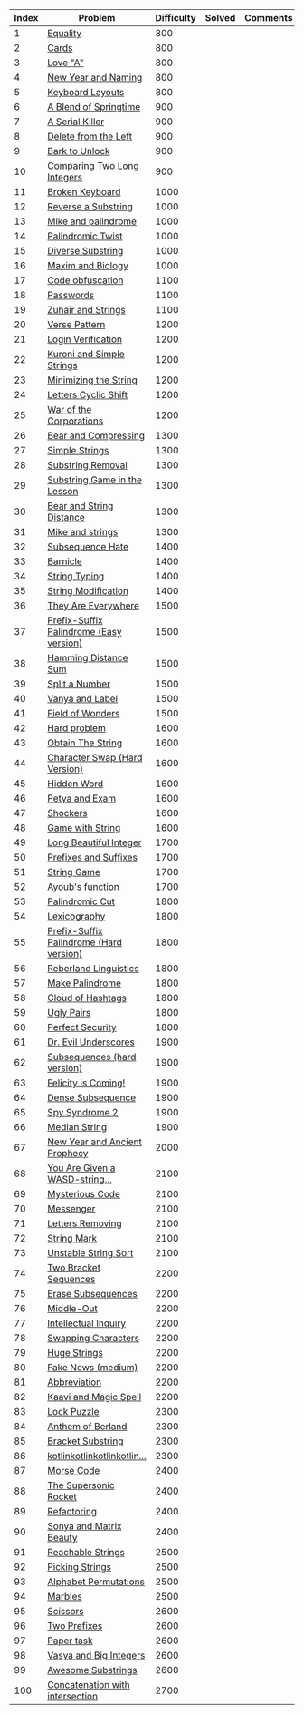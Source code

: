 | Index | Problem | Difficulty | Solved | Comments |
| --- | --- | --- | --- | --- |
| 1 | [Equality](https://codeforces.com/contest/1038/problem/A) | 800 |  |  |
| 2 | [Cards](https://codeforces.com/contest/1220/problem/A) | 800 |  |  |
| 3 | [Love "A"](https://codeforces.com/contest/1146/problem/A) | 800 |  |  |
| 4 | [New Year and Naming](https://codeforces.com/contest/1284/problem/A) | 800 |  |  |
| 5 | [Keyboard Layouts](https://codeforces.com/contest/831/problem/B) | 800 |  |  |
| 6 | [A Blend of Springtime](https://codeforces.com/contest/989/problem/A) | 900 |  |  |
| 7 | [A Serial Killer](https://codeforces.com/contest/776/problem/A) | 900 |  |  |
| 8 | [Delete from the Left](https://codeforces.com/contest/1005/problem/B) | 900 |  |  |
| 9 | [Bark to Unlock](https://codeforces.com/contest/868/problem/A) | 900 |  |  |
| 10 | [Comparing Two Long Integers](https://codeforces.com/contest/616/problem/A) | 900 |  |  |
| 11 | [Broken Keyboard](https://codeforces.com/contest/1251/problem/A) | 1000 |  |  |
| 12 | [Reverse a Substring](https://codeforces.com/contest/1155/problem/A) | 1000 |  |  |
| 13 | [Mike and palindrome](https://codeforces.com/contest/798/problem/A) | 1000 |  |  |
| 14 | [Palindromic Twist](https://codeforces.com/contest/1027/problem/A) | 1000 |  |  |
| 15 | [Diverse Substring](https://codeforces.com/contest/1073/problem/A) | 1000 |  |  |
| 16 | [Maxim and Biology](https://codeforces.com/contest/1151/problem/A) | 1000 |  |  |
| 17 | [Code obfuscation](https://codeforces.com/contest/765/problem/B) | 1100 |  |  |
| 18 | [Passwords](https://codeforces.com/contest/721/problem/B) | 1100 |  |  |
| 19 | [Zuhair and Strings](https://codeforces.com/contest/1105/problem/B) | 1100 |  |  |
| 20 | [Verse Pattern](https://codeforces.com/contest/722/problem/B) | 1200 |  |  |
| 21 | [Login Verification](https://codeforces.com/contest/928/problem/A) | 1200 |  |  |
| 22 | [Kuroni and Simple Strings](https://codeforces.com/contest/1305/problem/B) | 1200 |  |  |
| 23 | [Minimizing the String](https://codeforces.com/contest/1076/problem/A) | 1200 |  |  |
| 24 | [Letters Cyclic Shift](https://codeforces.com/contest/708/problem/A) | 1200 |  |  |
| 25 | [War of the Corporations](https://codeforces.com/contest/625/problem/B) | 1200 |  |  |
| 26 | [Bear and Compressing](https://codeforces.com/contest/653/problem/B) | 1300 |  |  |
| 27 | [Simple Strings](https://codeforces.com/contest/665/problem/C) | 1300 |  |  |
| 28 | [Substring Removal](https://codeforces.com/contest/1096/problem/B) | 1300 |  |  |
| 29 | [Substring Game in the Lesson](https://codeforces.com/contest/1220/problem/C) | 1300 |  |  |
| 30 | [Bear and String Distance](https://codeforces.com/contest/628/problem/C) | 1300 |  |  |
| 31 | [Mike and strings](https://codeforces.com/contest/798/problem/B) | 1300 |  |  |
| 32 | [Subsequence Hate](https://codeforces.com/contest/1363/problem/B) | 1400 |  |  |
| 33 | [Barnicle](https://codeforces.com/contest/697/problem/B) | 1400 |  |  |
| 34 | [String Typing](https://codeforces.com/contest/954/problem/B) | 1400 |  |  |
| 35 | [String Modification](https://codeforces.com/contest/1316/problem/B) | 1400 |  |  |
| 36 | [They Are Everywhere](https://codeforces.com/contest/701/problem/C) | 1500 |  |  |
| 37 | [Prefix-Suffix Palindrome (Easy version)](https://codeforces.com/contest/1326/problem/D1) | 1500 |  |  |
| 38 | [Hamming Distance Sum](https://codeforces.com/contest/608/problem/B) | 1500 |  |  |
| 39 | [Split a Number](https://codeforces.com/contest/1181/problem/B) | 1500 |  |  |
| 40 | [Vanya and Label](https://codeforces.com/contest/677/problem/C) | 1500 |  |  |
| 41 | [Field of Wonders](https://codeforces.com/contest/883/problem/E) | 1500 |  |  |
| 42 | [Hard problem](https://codeforces.com/contest/706/problem/C) | 1600 |  |  |
| 43 | [Obtain The String](https://codeforces.com/contest/1295/problem/C) | 1600 |  |  |
| 44 | [Character Swap (Hard Version)](https://codeforces.com/contest/1243/problem/B2) | 1600 |  |  |
| 45 | [Hidden Word](https://codeforces.com/contest/725/problem/C) | 1600 |  |  |
| 46 | [Petya and Exam](https://codeforces.com/contest/832/problem/B) | 1600 |  |  |
| 47 | [Shockers](https://codeforces.com/contest/906/problem/A) | 1600 |  |  |
| 48 | [Game with String](https://codeforces.com/contest/930/problem/B) | 1600 |  |  |
| 49 | [Long Beautiful Integer](https://codeforces.com/contest/1268/problem/A) | 1700 |  |  |
| 50 | [Prefixes and Suffixes](https://codeforces.com/contest/1092/problem/C) | 1700 |  |  |
| 51 | [String Game](https://codeforces.com/contest/778/problem/A) | 1700 |  |  |
| 52 | [Ayoub's function](https://codeforces.com/contest/1301/problem/C) | 1700 |  |  |
| 53 | [Palindromic Cut](https://codeforces.com/contest/883/problem/H) | 1800 |  |  |
| 54 | [Lexicography](https://codeforces.com/contest/1267/problem/L) | 1800 |  |  |
| 55 | [Prefix-Suffix Palindrome (Hard version)](https://codeforces.com/contest/1326/problem/D2) | 1800 |  |  |
| 56 | [Reberland Linguistics](https://codeforces.com/contest/666/problem/A) | 1800 |  |  |
| 57 | [Make Palindrome](https://codeforces.com/contest/600/problem/C) | 1800 |  |  |
| 58 | [Cloud of Hashtags](https://codeforces.com/contest/777/problem/D) | 1800 |  |  |
| 59 | [Ugly Pairs](https://codeforces.com/contest/1156/problem/B) | 1800 |  |  |
| 60 | [Perfect Security](https://codeforces.com/contest/923/problem/C) | 1800 |  |  |
| 61 | [Dr. Evil Underscores](https://codeforces.com/contest/1285/problem/D) | 1900 |  |  |
| 62 | [Subsequences (hard version)](https://codeforces.com/contest/1183/problem/H) | 1900 |  |  |
| 63 | [Felicity is Coming!](https://codeforces.com/contest/757/problem/C) | 1900 |  |  |
| 64 | [Dense Subsequence](https://codeforces.com/contest/724/problem/D) | 1900 |  |  |
| 65 | [Spy Syndrome 2](https://codeforces.com/contest/633/problem/C) | 1900 |  |  |
| 66 | [Median String](https://codeforces.com/contest/1144/problem/E) | 1900 |  |  |
| 67 | [New Year and Ancient Prophecy](https://codeforces.com/contest/611/problem/D) | 2000 |  |  |
| 68 | [You Are Given a WASD-string...](https://codeforces.com/contest/1202/problem/C) | 2100 |  |  |
| 69 | [Mysterious Code](https://codeforces.com/contest/1163/problem/D) | 2100 |  |  |
| 70 | [Messenger](https://codeforces.com/contest/631/problem/D) | 2100 |  |  |
| 71 | [Letters Removing](https://codeforces.com/contest/899/problem/F) | 2100 |  |  |
| 72 | [String Mark](https://codeforces.com/contest/895/problem/D) | 2100 |  |  |
| 73 | [Unstable String Sort](https://codeforces.com/contest/1213/problem/F) | 2100 |  |  |
| 74 | [Two Bracket Sequences](https://codeforces.com/contest/1272/problem/F) | 2200 |  |  |
| 75 | [Erase Subsequences](https://codeforces.com/contest/1303/problem/E) | 2200 |  |  |
| 76 | [Middle-Out](https://codeforces.com/contest/1231/problem/E) | 2200 |  |  |
| 77 | [Intellectual Inquiry](https://codeforces.com/contest/645/problem/E) | 2200 |  |  |
| 78 | [Swapping Characters](https://codeforces.com/contest/903/problem/E) | 2200 |  |  |
| 79 | [Huge Strings](https://codeforces.com/contest/868/problem/D) | 2200 |  |  |
| 80 | [Fake News (medium)](https://codeforces.com/contest/802/problem/H) | 2200 |  |  |
| 81 | [Abbreviation](https://codeforces.com/contest/1003/problem/F) | 2200 |  |  |
| 82 | [Kaavi and Magic Spell](https://codeforces.com/contest/1336/problem/C) | 2200 |  |  |
| 83 | [Lock Puzzle](https://codeforces.com/contest/936/problem/C) | 2300 |  |  |
| 84 | [Anthem of Berland](https://codeforces.com/contest/808/problem/G) | 2300 |  |  |
| 85 | [Bracket Substring](https://codeforces.com/contest/1015/problem/F) | 2300 |  |  |
| 86 | [kotlinkotlinkotlinkotlin...](https://codeforces.com/contest/1211/problem/F) | 2300 |  |  |
| 87 | [Morse Code](https://codeforces.com/contest/1129/problem/C) | 2400 |  |  |
| 88 | [The Supersonic Rocket](https://codeforces.com/contest/1017/problem/E) | 2400 |  |  |
| 89 | [Refactoring](https://codeforces.com/contest/1055/problem/D) | 2400 |  |  |
| 90 | [Sonya and Matrix Beauty](https://codeforces.com/contest/1080/problem/E) | 2400 |  |  |
| 91 | [Reachable Strings](https://codeforces.com/contest/1320/problem/D) | 2500 |  |  |
| 92 | [Picking Strings](https://codeforces.com/contest/923/problem/D) | 2500 |  |  |
| 93 | [Alphabet Permutations](https://codeforces.com/contest/610/problem/E) | 2500 |  |  |
| 94 | [Marbles](https://codeforces.com/contest/607/problem/C) | 2500 |  |  |
| 95 | [Scissors](https://codeforces.com/contest/955/problem/D) | 2600 |  |  |
| 96 | [Two Prefixes](https://codeforces.com/contest/1090/problem/J) | 2600 |  |  |
| 97 | [Paper task](https://codeforces.com/contest/653/problem/F) | 2600 |  |  |
| 98 | [Vasya and Big Integers](https://codeforces.com/contest/1051/problem/E) | 2600 |  |  |
| 99 | [Awesome Substrings](https://codeforces.com/contest/1270/problem/F) | 2600 |  |  |
| 100 | [Concatenation with intersection](https://codeforces.com/contest/1313/problem/E) | 2700 |  |  |
